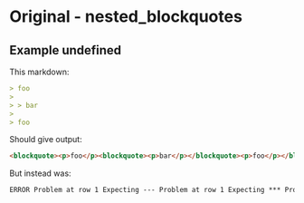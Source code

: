 # Original - nested_blockquotes

## Example undefined

This markdown:

```markdown
> foo
>
> > bar
>
> foo

```

Should give output:

```html
<blockquote><p>foo</p><blockquote><p>bar</p></blockquote><p>foo</p></blockquote>
```

But instead was:

```html
ERROR Problem at row 1 Expecting --- Problem at row 1 Expecting *** Problem at row 1 Expecting ___
```
